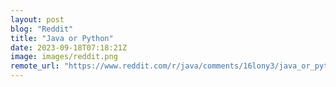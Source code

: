 ```yaml
---
layout: post
blog: "Reddit"
title: "Java or Python"
date: 2023-09-18T07:18:21Z
image: images/reddit.png
remote_url: "https://www.reddit.com/r/java/comments/16lony3/java_or_python/"
---
```

